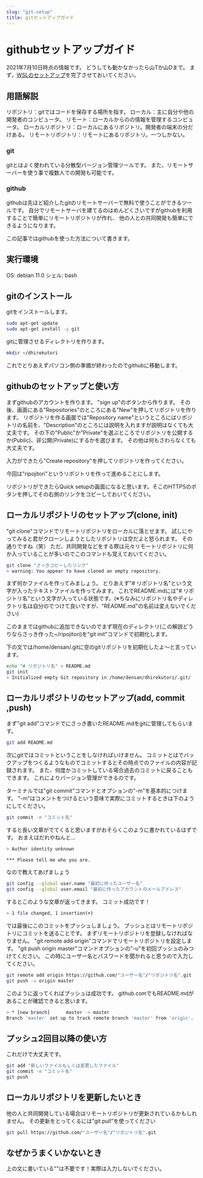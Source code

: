 ```yaml
---
slug: "git-setup"
title: gitセットアップガイド
---
```


# githubセットアップガイド

2021年7月10日時点の情報です。
どうしても動かなかったら山Tか山Dまで。
まず，[WSLのセットアップ](/wsl2-setup)を完了させておいてください。

## 用語解説

リポジトリ：gitではコードを保存する場所を指す。
ローカル：主に自分や他の開発者のコンピュータ。
リモート：ローカルからのの情報を管理するコンピュータ。
ローカルリポジトリ：ローカルにあるリポジトリ。開発者の端末の分だけある。
リモートリポジトリ：リモートにあるリポジトリ。一つしかない。

### git

gitとはよく使われている分散型バージョン管理ツールです。
また、リモートサーバーを使う事で複数人での開発も可能です。

### github

githubは先ほど紹介したgitのリモートサーバーで無料で使うことができるツールです。
自分でリモートサーバを建てるのはめんどくさいですがgithubを利用することで簡単にリモートリポジトリが作れ、
他の人との共同開発も簡単にできるようになります。

この記事ではgithubを使った方法について書きます。


## 実行環境

OS: debian 11.0
シェル: bash

## gitのインストール

gitをインストールします。

```bash
sudo apt-get update
sudo apt-get install -y git
```

gitに管理させるディレクトリを作ります。

```bash
mkdir ~/dhirekutori
```

これでとりあえずパソコン側の準備が終わったのでgithubに移動します。

## githubのセットアップと使い方

まずgithubのアカウントを作ります。
"sign up"のボタンから作ります。
その後、画面にある"Repositories"のところにある"New"を押してリポジトリを作ります。
リポジトリを作る画面では"Repository name"というところにはリポジトリの名前を、"Description"のところには説明を入れますが説明はなくても大丈夫です。
その下の"Public"か"Private"を選ぶところでリポジトリを公開するか(Public)、非公開(Private)にするかを選びます。
その他は何もさわらなくても大丈夫です。

入力ができたら"Create repository"を押してリポジトリを作ってください。

今回は"ripojitori"というリポジトリを作って進めることにします。

リポジトリができたらQuick setupの画面になると思います。そこのHTTPSのボタンを押してその右側のリンクをコピーしておいてください。

## ローカルリポジトリのセットアップ(clone, init)

"git clone"コマンドでリモートリポジトリをローカルに落とせます。
試しにやってみると君がクローンしようとしたリポジトリは空だよと怒られます。
その通りですね（笑）
ただ、共同開発などをする際は元々リモートリポジトリに何か入っていることが多いのでこのコマンドも覚えておいてください。

```bash
git clone "さっきコピーしたリンク"
> warning: You appear to have cloned an empty repository.
```

まず何かファイルを作ってみましょう。
とりあえず"# リポジトリ名"という文字が入ったテキストファイルを作ってみます。
これでREADME.mdには"# リポジトリ名"という文字が入っている状態です。(※ちなみにリポジトリ名やディレクトリ名は自分のでつけて良いですが、"README.md"の名前は変えないでください)

このままではgithubに追加できないのでまず現在のディレクトリ(この解説どうりならさっき作った~/ripojitori)を"git init"コマンドで初期化します。

下の文では/home/densan/.gitに空のgitリポジトリを初期化したよ〜と言っています。

```bash
echo "# リポジトリ名" > README.md
git init
> Initialized empty Git repository in /home/densan/dhirekutori/.git/
```


## ローカルリポジトリのセットアップ(add, commit ,push)

まず"git add"コマンドでにさっき書いたREADME.mdをgitに管理してもらいます。

```bash
git add README.md
```

次にgitではコミットということをしなければいけません。
コミットとはでバックアップをつくるようなものでコミットするとその時点でのファイルの内容が記録されます。
また、何度かコミットしている場合過去のコミットに戻ることもできます。
これによりバージョン管理ができるのです。

ターミナルでは"git commit"コマンドとオプションの"-m"を基本的につけます。
"-m"はコメントをつけるという意味で実際にコミットするときは下のようにしてください。

```bash
git commit -m "コミット名"
```

すると長い文章がでてくると思いますがおそらくこのように書かれているはずです。
おまえはだれやねんと...

```bash
> Author identity unknown

*** Please tell me who you are.
```

なので教えてあげましょう

```bash
git config --global user.name "最初に作ったユーザー名"
git config --global user.email "最初に作ったアカウントのメールアドレス"
```

するとこのような文章が返ってきます。
コミット成功です！

```bash
> 1 file changed, 1 insertion(+)
```

では最後にこのコミットをプッシュしましょう。
プッシュとはリモートリポジトリにコミットを送ることです。
まずリモートリポジトリを登録しなければなりません。
"git remote add origin"コマンドでリモートリポジトリを設定します。
"git push origin master"コマンドオプションの"-u"を初回プッシュのみつけてください。
この時にユーザー名とパスワードを聞かれると思うので入力してください。

```bash
git remote add origin https://github.com/"ユーザー名"/"リポジトリ名".git
git push -u origin master
```

このように返ってくればプッシュは成功です。
github.comでもREADME.mdがあることが確認できると思います。

```bash
> * [new branch]      master -> master
Branch 'master' set up to track remote branch 'master' from 'origin'.
```

## プッシュ2回目以降の使い方

これだけで大丈夫です。

```bash
git add "新しいファイルもしくは変更したファイル"
git commit -m "コミット名"
git push
```

## ローカルリポジトリを更新したいとき

他の人と共同開発している場合はリモートリポジトリが更新されているかもしれません。
その更新をとってくるには"git pull"を使ってください

```bash
git pull https://github.com/"ユーザー名"/"リポジトリ名".git
```

## なぜかうまくいかないとき
上の文に書いている""は不要です！実際は入力しないでください。
